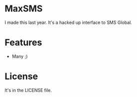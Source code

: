 # MaxSMS

I made this last year. It's a hacked up interface to SMS Global.

# Features

- Many ;)

# License

It's in the LICENSE file.

